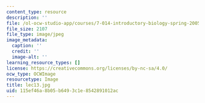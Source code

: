 ```yaml
---
content_type: resource
description: ''
file: /ol-ocw-studio-app/courses/7-014-introductory-biology-spring-2005/115ef46a8b05b6493c1e8542891012ac_lec13.jpg
file_size: 2107
file_type: image/jpeg
image_metadata:
  caption: ''
  credit: ''
  image-alt: ''
learning_resource_types: []
license: https://creativecommons.org/licenses/by-nc-sa/4.0/
ocw_type: OCWImage
resourcetype: Image
title: lec13.jpg
uid: 115ef46a-8b05-b649-3c1e-8542891012ac
---
```

